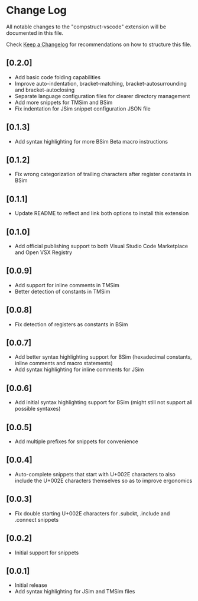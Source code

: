 # Change Log

All notable changes to the "compstruct-vscode" extension will be documented in this file.

Check [Keep a Changelog](http://keepachangelog.com/) for recommendations on how to structure this file.

## [0.2.0]

- Add basic code folding capabilities
- Improve auto-indentation, bracket-matching, bracket-autosurrounding and bracket-autoclosing
- Separate language configuration files for clearer directory management
- Add more snippets for TMSim and BSim
- Fix indentation for JSim snippet configuration JSON file

## [0.1.3]

- Add syntax highlighting for more BSim Beta macro instructions

## [0.1.2]

- Fix wrong categorization of trailing characters after register constants in BSim

## [0.1.1]

- Update README to reflect and link both options to install this extension

## [0.1.0]

- Add official publishing support to both Visual Studio Code Marketplace and Open VSX Registry

## [0.0.9]

- Add support for inline comments in TMSim
- Better detection of constants in TMSim

## [0.0.8]

- Fix detection of registers as constants in BSim

## [0.0.7]

- Add better syntax highlighting support for BSim (hexadecimal constants, inline comments and macro statements)
- Add syntax highlighting for inline comments for JSim

## [0.0.6]

- Add initial syntax highlighting support for BSim (might still not support all possible syntaxes)

## [0.0.5]

- Add multiple prefixes for snippets for convenience

## [0.0.4]

- Auto-complete snippets that start with U+002E characters to also include the U+002E characters themselves so as to improve ergonomics

## [0.0.3]

- Fix double starting U+002E characters for .subckt, .include and .connect snippets

## [0.0.2]

- Initial support for snippets

## [0.0.1]

- Initial release
- Add syntax highlighting for JSim and TMSim files
